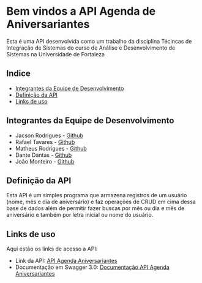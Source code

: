 # Bem vindos a API Agenda de Aniversariantes
Esta é uma API desenvolvida como um trabalho da disciplina Técincas de Integração de Sistemas do curso de Análise e Desenvolvimento de Sistemas na Universidade de Fortaleza

## Indice
  - [Integrantes da Equipe de Desenvolvimento](#integrantes-da-equipe-de-desenvolvimento)
  - [Definição da API](#definição-da-api)
  - [Links de uso](#links-de-uso)

## Integrantes da Equipe de Desenvolvimento
- Jacson Rodrigues - [Github](https://github.com/jacksrm)
- Rafael Tavares - [Github](https://github.com/RafaelD3v)
- Matheus Rodrigues - [Github](https://github.com/Mayh6m)
- Dante Dantas - [Github](https://github.com/Dantedod)
- João Monteiro - [Github](https://github.com/joaomonteiroSN)

## Definição da API
Esta API é um simples programa que armazena registros de um usuário (nome, mês e dia de aniversário) e faz operações de CRUD em cima dessa base de dados além de permitir fazer buscas por mês ou dia e mês de aniversário e também por letra inicial ou nome do usuário.

## Links de uso
Aqui estão os links de acesso a API: 

- Link da API: [API Agenda Aniversariantes](https://agendaaniversariantesapi.herokuapp.com/)
- Documentação em Swagger 3.0: [Documentação API Agenda Aniversariantes](https://agendaaniversariantesapi.herokuapp.com/api-docs)
